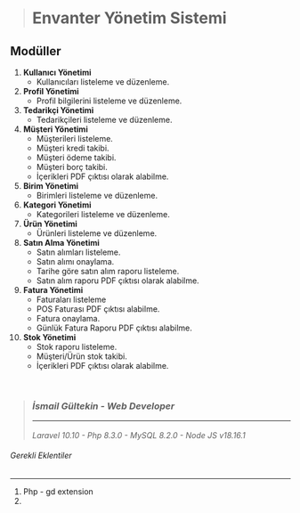 > # Envanter Yönetim Sistemi <br>

## Modüller

1) **Kullanıcı Yönetimi**
    * Kullanıcıları listeleme ve düzenleme.
1) **Profil Yönetimi**
    * Profil bilgilerini listeleme ve düzenleme.
1) **Tedarikçi Yönetimi**
    * Tedarikçileri listeleme ve düzenleme.
1) **Müşteri Yönetimi**
    * Müşterileri listeleme.
    * Müşteri kredi takibi.
    * Müşteri ödeme takibi.
    * Müşteri borç takibi.
    * İçerikleri PDF çıktısı olarak alabilme.
1) **Birim Yönetimi**
    * Birimleri listeleme ve düzenleme.
1) **Kategori Yönetimi**
    * Kategorileri listeleme ve düzenleme.
1) **Ürün Yönetimi**
    * Ürünleri listeleme ve düzenleme.
1) **Satın Alma Yönetimi**
    * Satın alımları listeleme.
    * Satın alımı onaylama.
    * Tarihe göre satın alım raporu listeleme.
    * Satın alım raporu PDF çıktısı olarak alabilme.
1) **Fatura Yönetimi**
    * Faturaları listeleme
    * POS Faturası PDF çıktısı alabilme.
    * Fatura onaylama.
    * Günlük Fatura Raporu PDF çıktısı alabilme.
1) **Stok Yönetimi**
    * Stok raporu listeleme.
    * Müşteri/Ürün stok takibi.
    * İçerikleri PDF çıktısı olarak alabilme.

<br>

> ### ***İsmail Gültekin - Web Developer*** <br><hr>
> *Laravel 10.10 - Php 8.3.0 - MySQL 8.2.0 - Node JS v18.16.1*

###### Gerekli Eklentiler
<hr>

1. Php - gd extension
1. 
